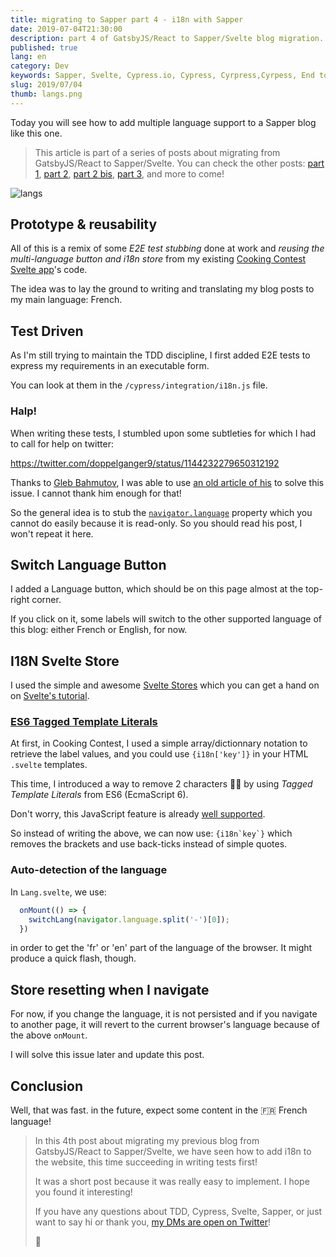 ```yaml
---
title: migrating to Sapper part 4 - i18n with Sapper
date: 2019-07-04T21:30:00
description: part 4 of GatsbyJS/React to Sapper/Svelte blog migration. This time we'll be looking at how to add a language toggle button to handle internationalization (i18n).
published: true
lang: en
category: Dev
keywords: Sapper, Svelte, Cypress.io, Cypress, Cyrpress,Cyrpess, End to end, unit test, tdd, ut, test driven, tst, dirven, test first, non regression testing, non regression, e2e, automation, ci, continuous, integration, continuous integration, cipres, cipress, cypres, sypress, sypres, sipres, sipress, saper, sevlte, sevtle, svetle, sappr, sapr, raect, gatsby, gabtsy, gastby, gabtsyjs, gastbyjs, i18n, internationalization, lang, language
slug: 2019/07/04
thumb: langs.png
---
```


<script>
  import AddTwitterWidgetScript from '$lib/components/AddTwitterWidgetScript.svelte';
</script>

<AddTwitterWidgetScript />

Today you will see how to add multiple language support to a Sapper blog like this one.

> This article is part of a series of posts about migrating from GatsbyJS/React to Sapper/Svelte. You can check the other posts: [part 1](/2019/06/16), [part 2](/2019/06/21), [part 2 bis](/2019/06/30), [part 3](/2019/06/29), and more to come!

![langs](/langs.png)

## Prototype & reusability

All of this is a remix of some *E2E test stubbing* done at work and *reusing the multi-language button and i18n store* from my existing [Cooking Contest Svelte app](https://cooking-contest.web.app)'s code.

The idea was to lay the ground to writing and translating my blog posts to my main language: French.

## Test Driven

As I'm still trying to maintain the TDD discipline, I first added E2E tests to express my requirements in an executable form.

You can look at them in the `/cypress/integration/i18n.js` file.

### Halp!

When writing these tests, I stumbled upon some subtleties for which I had to call for help on twitter:

https://twitter.com/doppelganger9/status/1144232279650312192

Thanks to [Gleb Bahmutov](https://glebbahmutov.com/), I was able to use [an old article of his](https://glebbahmutov.com/blog/cypress-tips-and-tricks/#control-navigatorlanguage) to solve this issue. I cannot thank him enough for that!

So the general idea is to stub the [`navigator.language`](https://developer.mozilla.org/en-US/docs/Web/API/NavigatorLanguage/language) property which you cannot do easily because it is read-only. So you should  read his post, I won't repeat it here.

## Switch Language Button

I added a Language button, which should be on this page almost at the top-right corner.

If you click on it, some labels will switch to the other supported language of this blog: either French or English, for now.

## I18N Svelte Store

I used the simple and awesome [Svelte Stores](https://svelte.dev/docs#svelte_store) which you can get a hand on on [Svelte's tutorial](https://svelte.dev/tutorial/writable-stores).

### [ES6 Tagged Template Literals](https://developer.mozilla.org/en-US/docs/Web/JavaScript/Reference/Template_literals#Tagged_templates)

At first, in Cooking Contest, I used a simple array/dictionnary notation to retrieve the label values, and you could use `{i18n['key']}` in your HTML `.svelte` templates.

This time, I introduced a way to remove 2 characters 💪😎 by using *Tagged Template Literals* from ES6 (EcmaScript 6).

Don't worry, this JavaScript feature is already [well supported](https://kangax.github.io/compat-table/es6/#test-template_literals_tagged_template_literals).

So instead of writing the above, we can now use: ``{i18n`key`}`` which removes the brackets and use back-ticks instead of simple quotes.

### Auto-detection of the language

In `Lang.svelte`, we use:

```javascript
  onMount(() => {
    switchLang(navigator.language.split('-')[0]);
  })
```

in order to get the 'fr' or 'en' part of the language of the browser. It might produce a quick flash, though.

## Store resetting when I navigate

For now, if you change the language, it is not persisted and if you navigate to another page, it will revert to the current browser's language because of the above `onMount`.

I will solve this issue later and update this post.

## Conclusion

Well, that was fast. in the future, expect some content in the 🇫🇷 French language!

> In this 4th post about migrating my previous blog from GatsbyJS/React to Sapper/Svelte, we have seen how to add i18n to the website, this time succeeding in writing tests first!
>
> It was a short post because it was really easy to implement. I hope you found it interesting!
>
> If you have any questions about TDD, Cypress, Svelte, Sapper, or just want to say hi or thank you, [my DMs are open on Twitter](https://twitter.com/doppelganger9)!
>
> 👋
